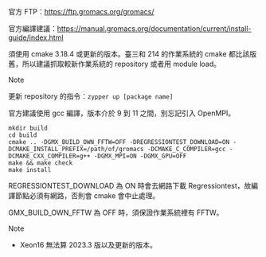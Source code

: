 官方 FTP：https://ftp.gromacs.org/gromacs/

官方編譯建議：https://manual.gromacs.org/documentation/current/install-guide/index.html

須使用 cmake 3.18.4 或更新的版本。臺三和 214 的作業系統的 cmake 都比該版舊，所以建議抓取較新作業系統的 repository 或者用 module load。

> [!NOTE]
> 更新 repository 的指令：```zypper up [package name]```

官方建議使用 gcc 編譯，版本介於 9 到 11 之間，別忘記引入 OpenMPI。

```
mkdir build 
cd build
cmake .. -DGMX_BUILD_OWN_FFTW=OFF -DREGRESSIONTEST_DOWNLOAD=ON -DCMAKE_INSTALL_PREFIX=/path/of/gromacs -DCMAKE_C_COMPILER=gcc -DCMAKE_CXX_COMPILER=g++ -DGMX_MPI=ON -DGMX_GPU=OFF
make && make check
make install
```

REGRESSIONTEST_DOWNLOAD 為 ON 時會去網路下載 Regressiontest，故編譯節點必須有網路，否則會 cmake 會中止處理。

GMX_BUILD_OWN_FFTW 為 OFF 時，須保證作業系統裡有 FFTW。

> [!NOTE]
> - Xeon16 無法算 2023.3 版以及更新的版本。
